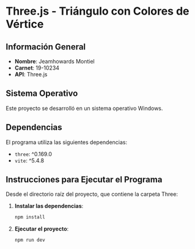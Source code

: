 # Three.js - Triángulo con Colores de Vértice

## Información General
- **Nombre**: Jeamhowards Montiel
- **Carnet**: 19-10234
- **API**: Three.js

## Sistema Operativo
Este proyecto se desarrolló en un sistema operativo Windows.

## Dependencias
El programa utiliza las siguientes dependencias:
- `three`: ^0.169.0
- `vite`: ^5.4.8

## Instrucciones para Ejecutar el Programa
Desde el directorio raíz del proyecto, que contiene la carpeta Three:

1. **Instalar las dependencias**:
    ```sh
    npm install
    ```
2. **Ejecutar el proyecto**:
    ```sh
    npm run dev
    ```